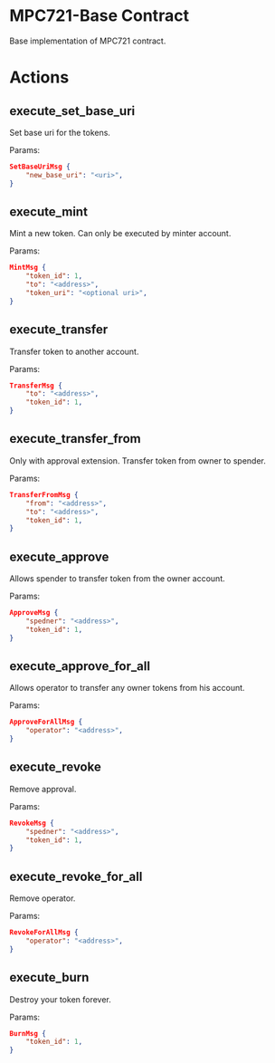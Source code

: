 
# MPC721-Base Contract

Base implementation of MPC721 contract.

# Actions

## execute_set_base_uri

Set base uri for the tokens.

Params:

```json
SetBaseUriMsg {
    "new_base_uri": "<uri>",
}
```

## execute_mint

Mint a new token. Can only be executed by minter account.

Params:

```json
MintMsg {
    "token_id": 1,
    "to": "<address>",
    "token_uri": "<optional uri>",
}
```

## execute_transfer

Transfer token to another account.

Params:

```json
TransferMsg {
    "to": "<address>",
    "token_id": 1,
}
```

## execute_transfer_from

Only with approval extension. Transfer token from owner to spender.

Params:

```json
TransferFromMsg {
    "from": "<address>",
    "to": "<address>",
    "token_id": 1,
}
```

## execute_approve

Allows spender to transfer token from the owner account.

Params:

```json
ApproveMsg {
    "spedner": "<address>",
    "token_id": 1,
}
```

## execute_approve_for_all

Allows operator to transfer any owner tokens from his account.

Params:

```json
ApproveForAllMsg {
    "operator": "<address>",
}
```

## execute_revoke

Remove approval.

Params:

```json
RevokeMsg {
    "spedner": "<address>",
    "token_id": 1,
}
```

## execute_revoke_for_all

Remove operator.

Params:

```json
RevokeForAllMsg {
    "operator": "<address>",
}
```

## execute_burn

Destroy your token forever.

Params:

```json
BurnMsg {
    "token_id": 1,
}
```